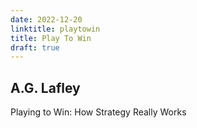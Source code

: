 ```yaml
---
date: 2022-12-20
linktitle: playtowin
title: Play To Win
draft: true
---
```


## A.G. Lafley

Playing to Win: How Strategy Really Works

